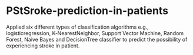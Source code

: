 # PStSroke-prediction-in-patients
Applied six different types of classification algorithms e.g., logisticregression, K‑NearestNeighbor, Support Vector Machine, Random Forest, Naive Bayes and DecisionTree classifier to predict the possibility of experiencing stroke in patient.
